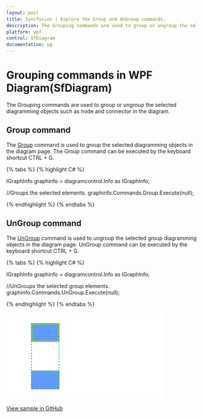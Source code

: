 ```yaml
---
layout: post
title: Syncfusion | Explore the Group and UnGroup commands.
description: The Grouping commands are used to group or ungroup the selected diagramming objects (node or connector) in the diagram page.
platform: wpf
control: SfDiagram
documentation: ug
---
```


# Grouping commands in WPF Diagram(SfDiagram)

The Grouping commands are used to group or ungroup the selected diagramming objects such as node and connector in the diagram.

## Group command

The [Group](help.syncfusion.com/cr/wpf/Syncfusion.SfDiagram.WPF~Syncfusion.UI.Xaml.Diagram.IDiagramCommands~Group.html) command is used to group the selected diagramming objects in the diagram page. The Group command can be executed by the keyboard shortcut CTRL + G.

{% tabs %}
{% highlight C# %}

IGraphInfo graphinfo = diagramcontrol.Info as IGraphInfo;

//Groups the selected elements.
graphinfo.Commands.Group.Execute(null);

{% endhighlight %}
{% endtabs %}

## UnGroup command

The [UnGroup](https://help.syncfusion.com/cr/wpf/Syncfusion.UI.Xaml.Diagram.IDiagramCommands.html#Syncfusion_UI_Xaml_Diagram_IDiagramCommands_UnGroup) command is used to ungroup the selected group diagramming objects in the diagram page. UnGroup command can be executed by the keyboard shortcut CTRL + G.

{% tabs %}
{% highlight C# %}

IGraphInfo graphinfo = diagramcontrol.Info as IGraphInfo;

//UnGroups the selected group elements.
graphinfo.Commands.UnGroup.Execute(null);

{% endhighlight %}
{% endtabs %}

![Group/UnGroup gif](Commands_Images/Commands_img12.gif)

[View sample in GitHub](https://github.com/SyncfusionExamples/WPF-Diagram-Examples/tree/master/Samples/Commands/Grouping%20Commands)
